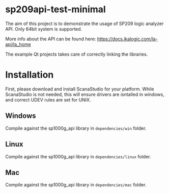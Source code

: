 # sp209api-test-minimal
 
The aim of this project is to demonstrate the usage of SP209 logic analyzer API. Only 64bit system is supported.

More info about the API can be found here: https://docs.ikalogic.com/la-api/la_home

The example Qt projects takes care of correctly linking the libraries.

# Installation
First, please download and install ScanaStudio for your platform. While ScanaStudio is not needed, this will ensure drivers are isntalled in windows, and correct UDEV rules are set for UNIX. 

## Windows
Compile against the sp1000g_api library in `dependencies/win` folder.

## Linux
Compile against the sp1000g_api library in `dependencies/linux` folder.

## Mac
Compile against the sp1000g_api library in `dependencies/mac` folder.
